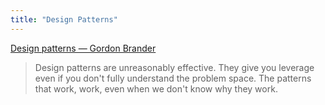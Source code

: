 ```yaml
---
title: "Design Patterns"
---
```


[Design patterns — Gordon Brander](https://gordonbrander.com/pattern/design-patterns/)

> Design patterns are unreasonably effective. They give you leverage even if you don't fully understand the problem space. The patterns that work, work, even when we don't know why they work.